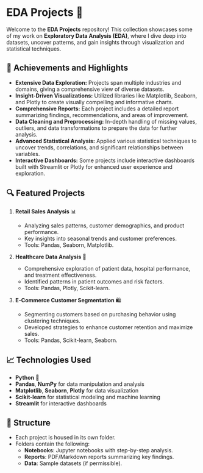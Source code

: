 # EDA Projects 🚀
Welcome to the **EDA Projects** repository! This collection showcases some of my work on **Exploratory Data Analysis (EDA)**, where I dive deep into datasets, uncover patterns, and gain insights through visualization and statistical techniques.

## 🌟 Achievements and Highlights
- **Extensive Data Exploration:** Projects span multiple industries and domains, giving a comprehensive view of diverse datasets.
- **Insight-Driven Visualizations:** Utilized libraries like Matplotlib, Seaborn, and Plotly to create visually compelling and informative charts.
- **Comprehensive Reports:** Each project includes a detailed report summarizing findings, recommendations, and areas of improvement.
- **Data Cleaning and Preprocessing:** In-depth handling of missing values, outliers, and data transformations to prepare the data for further analysis.
- **Advanced Statistical Analysis:** Applied various statistical techniques to uncover trends, correlations, and significant relationships between variables.
- **Interactive Dashboards:** Some projects include interactive dashboards built with Streamlit or Plotly for enhanced user experience and exploration.

## 🔍 Featured Projects
1. **Retail Sales Analysis** 📊
   - Analyzing sales patterns, customer demographics, and product performance.
   - Key insights into seasonal trends and customer preferences.
   - Tools: Pandas, Seaborn, Matplotlib.

2. **Healthcare Data Analysis** 🏥
   - Comprehensive exploration of patient data, hospital performance, and treatment effectiveness.
   - Identified patterns in patient outcomes and risk factors.
   - Tools: Pandas, Plotly, Scikit-learn.

3. **E-Commerce Customer Segmentation** 🛍️
   - Segmenting customers based on purchasing behavior using clustering techniques.
   - Developed strategies to enhance customer retention and maximize sales.
   - Tools: Pandas, Scikit-learn, Seaborn.

## 📈 Technologies Used
- **Python** 🐍
- **Pandas**, **NumPy** for data manipulation and analysis
- **Matplotlib**, **Seaborn**, **Plotly** for data visualization
- **Scikit-learn** for statistical modeling and machine learning
- **Streamlit** for interactive dashboards

## 📂 Structure
- Each project is housed in its own folder.
- Folders contain the following:
  - **Notebooks**: Jupyter notebooks with step-by-step analysis.
  - **Reports**: PDF/Markdown reports summarizing key findings.
  - **Data**: Sample datasets (if permissible).
